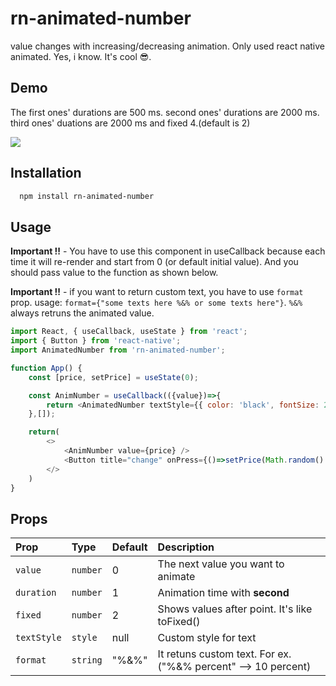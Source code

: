 
# rn-animated-number

value changes with increasing/decreasing animation.
Only used react native animated.
Yes, i know. It's cool 😎.



## Demo

The first ones' durations are 500 ms.
second ones' durations are 2000 ms.
third ones' duations are 2000 ms and fixed 4.(default is 2) 

![](https://media0.giphy.com/media/canZnRFrGRJsT3u0AA/giphy.gif?cid=790b7611352ffe9367f26e5b1c3b25115456a7dcf199712e&rid=giphy.gif&ct=g)

## Installation

```bash
  npm install rn-animated-number
```
    
## Usage
**Important !!** - You have to use this component in useCallback because each time it will re-render and start from 0 (or default initial value).
And you should pass value to the function as shown below. 

**Important !!** - if you want to return custom text, you have to use  `format` prop.
usage: `format={"some texts here %&% or some texts here"}`. `%&%` always retruns the animated value. 

```javascript
import React, { useCallback, useState } from 'react';
import { Button } from 'react-native';
import AnimatedNumber from 'rn-animated-number';

function App() {
    const [price, setPrice] = useState(0);

    const AnimNumber = useCallback(({value})=>{
        return <AnimatedNumber textStyle={{ color: 'black', fontSize: 20 }} format={"%&%"} duration={0.5} value={value} />
    },[]);

    return(
        <>
            <AnimNumber value={price} />
            <Button title="change" onPress={()=>setPrice(Math.random() * 100)} />
        </>
    )
}
```


## Props

| Prop | Type     | Default     | Description                |
| :-------- | :------- | :------- | :------------------------- |
| `value` | `number`  |   0  | The next value you want to animate |
| `duration` | `number` | 1 | Animation time with **second** |
| `fixed` | `number` | 2 | Shows values after point. It's like toFixed() |
| `textStyle` | `style` | null|Custom style for text  |
| `format` | `string` | "%&%" | It retuns custom text. For ex. ("%&% percent" --> 10 percent) |

